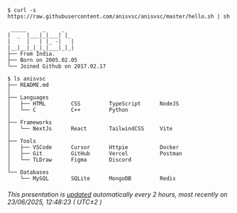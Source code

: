 ```console
$ curl -s https://raw.githubusercontent.com/anisvsc/anisvsc/master/hello.sh | sh

 _____     _     _   
|  _  |___|_|___| |_ 
|     |   | |_ -|   |
|__|__|_|_|_|___|_|_|
├── From India.
├── Born on 2005.02.05
└── Joined Github on 2017.02.17

$ ls anisvsc
├── README.md
│
├── Languages
│   ├── HTML        CSS         TypeScript      NodeJS
│   └── C           C++         Python
│
├── Frameworks
│   └── NextJs      React       TailwindCSS     Vite
│
├── Tools
│   ├── VSCode      Cursor      Httpie          Docker
│   ├── Git         GitHub      Vercel          Postman
│   └── TLDraw      Figma       Discord
│
└── Databases
    └── MySQL       SQLite      MongoDB         Redis
```
###### This presentation is [updated](https://github.com/anisvsc/anisvsc) automatically every 2 hours, most recently on 23/06/2025, 12:48:23 ( UTC±2 )